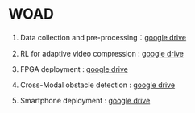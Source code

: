 # WOAD

1. Data collection and pre-processing：[google drive](https://drive.google.com/file/d/1wmSLaWwfrAhYCl45vA9duIuWpEkHk4q8/view?usp=sharing)

2. RL for adaptive video compression : [google drive](https://drive.google.com/file/d/100_sZQyzOolvUEu6isxiwMHsYrxk5sC5/view?usp=sharing)

3. FPGA deployment : [google drive](https://drive.google.com/file/d/16UXTB2pk5keQteCeQzU9XrA_PAGlxEIQ/view?usp=sharing)

4. Cross-Modal obstacle detection : [google drive](https://drive.google.com/file/d/1rUKuZdITwKC5Puv39rheigj6lne3HswW/view?usp=sharing)

5. Smartphone deployment : [google drive](https://drive.google.com/file/d/1PqgiflsOSMTj8WfeQvWeIWW3IG15Y7d3/view?usp=sharing)
